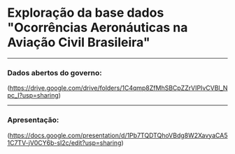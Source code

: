 # Exploração da base dados "Ocorrências Aeronáuticas na Aviação Civil Brasileira" 

---

### Dados abertos do governo:
(https://drive.google.com/drive/folders/1C4qmp8ZfMhSBCpZZrVIPIvCVBl_Npc_I?usp=sharing)

---


### Apresentação:
(https://docs.google.com/presentation/d/1Pb7TQDTQhoVBdg8W2XavyaCA51C7TV-jV0CY6b-sI2c/edit?usp=sharing)